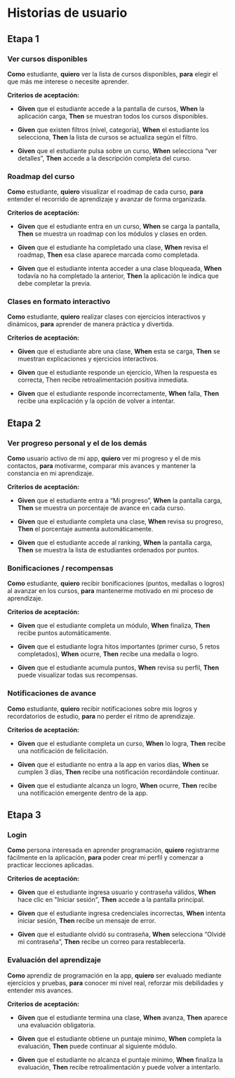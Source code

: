 # Historias de usuario

## Etapa 1

### Ver cursos disponibles

**Como** estudiante,
**quiero** ver la lista de cursos disponibles,
**para** elegir el que más me interese o necesite aprender.

**Criterios de aceptación:**

- **Given** que el estudiante accede a la pantalla de cursos, **When** la aplicación carga, **Then** se muestran todos los cursos disponibles.

- **Given** que existen filtros (nivel, categoría), **When** el estudiante los selecciona, **Then** la lista de cursos se actualiza según el filtro.

- **Given** que el estudiante pulsa sobre un curso, **When** selecciona “ver detalles”, **Then** accede a la descripción completa del curso.

### Roadmap del curso

**Como** estudiante,
**quiero** visualizar el roadmap de cada curso,
**para** entender el recorrido de aprendizaje y avanzar de forma organizada.

**Criterios de aceptación:**

- **Given** que el estudiante entra en un curso, **When** se carga la pantalla, **Then** se muestra un roadmap con los módulos y clases en orden.

- **Given** que el estudiante ha completado una clase, **When** revisa el roadmap, **Then** esa clase aparece marcada como completada.

- **Given** que el estudiante intenta acceder a una clase bloqueada, **When** todavía no ha completado la anterior, **Then** la aplicación le indica que debe completar la previa.

### Clases en formato interactivo

**Como** estudiante,
**quiero** realizar clases con ejercicios interactivos y dinámicos,
**para** aprender de manera práctica y divertida.

**Criterios de aceptación:**

- **Given** que el estudiante abre una clase, **When** esta se carga, **Then** se muestran explicaciones y ejercicios interactivos.

- **Given** que el estudiante responde un ejercicio, When la respuesta es correcta, Then recibe retroalimentación positiva inmediata.

- **Given** que el estudiante responde incorrectamente, **When** falla, **Then** recibe una explicación y la opción de volver a intentar.

## Etapa 2

### Ver progreso personal y el de los demás

**Como** usuario activo de mi app,
**quiero** ver mi progreso y el de mis contactos,
**para** motivarme, comparar mis avances y mantener la constancia en mi aprendizaje.

**Criterios de aceptación:**

- **Given** que el estudiante entra a “Mi progreso”, **When** la pantalla carga, **Then** se muestra un porcentaje de avance en cada curso.

- **Given** que el estudiante completa una clase, **When** revisa su progreso, **Then** el porcentaje aumenta automáticamente.

- **Given** que el estudiante accede al ranking, **When** la pantalla carga, **Then** se muestra la lista de estudiantes ordenados por puntos.

### Bonificaciones / recompensas

**Como** estudiante,
**quiero** recibir bonificaciones (puntos, medallas o logros) al avanzar en los cursos,
**para** mantenerme motivado en mi proceso de aprendizaje.

**Criterios de aceptación:**

- **Given** que el estudiante completa un módulo, **When** finaliza, **Then** recibe puntos automáticamente.

- **Given** que el estudiante logra hitos importantes (primer curso, 5 retos completados), **When** ocurre, **Then** recibe una medalla o logro.

- **Given** que el estudiante acumula puntos, **When** revisa su perfil, **Then** puede visualizar todas sus recompensas.

### Notificaciones de avance

**Como** estudiante, **quiero** recibir notificaciones sobre mis logros y recordatorios de estudio, **para** no perder el ritmo de aprendizaje.

**Criterios de aceptación:**

- **Given** que el estudiante completa un curso, **When** lo logra, **Then** recibe una notificación de felicitación.

- **Given** que el estudiante no entra a la app en varios días, **When** se cumplen 3 días, **Then** recibe una notificación recordándole continuar.

- **Given** que el estudiante alcanza un logro, **When** ocurre, **Then** recibe una notificación emergente dentro de la app.

## Etapa 3

### Login

**Como** persona interesada en aprender programación,
**quiero** registrarme fácilmente en la aplicación,
**para** poder crear mi perfil y comenzar a practicar lecciones aplicadas.

**Criterios de aceptación:**

- **Given** que el estudiante ingresa usuario y contraseña válidos, **When** hace clic en "Iniciar sesión", **Then** accede a la pantalla principal.

- **Given** que el estudiante ingresa credenciales incorrectas, **When** intenta iniciar sesión, **Then** recibe un mensaje de error.

- **Given** que el estudiante olvidó su contraseña, **When** selecciona “Olvidé mi contraseña”, **Then** recibe un correo para restablecerla.


### Evaluación del aprendizaje

**Como** aprendiz de programación en la app,
**quiero** ser evaluado mediante ejercicios y pruebas,
**para** conocer mi nivel real, reforzar mis debilidades y entender mis avances.

**Criterios de aceptación:**

- **Given** que el estudiante termina una clase, **When** avanza, **Then** aparece una evaluación obligatoria.

- **Given** que el estudiante obtiene un puntaje mínimo, **When** completa la evaluación, **Then** puede continuar al siguiente módulo.

- **Given** que el estudiante no alcanza el puntaje mínimo, **When** finaliza la evaluación, **Then** recibe retroalimentación y puede volver a intentarlo.
